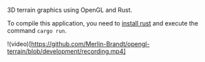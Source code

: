3D terrain graphics using OpenGL and Rust.

To compile this application, you need to [install rust](https://www.rust-lang.org/tools/install) and execute the command `cargo run`.

!(video)[https://github.com/Merlin-Brandt/opengl-terrain/blob/development/recording.mp4]